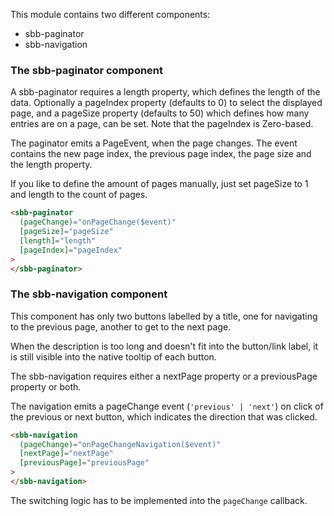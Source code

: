 This module contains two different components:

- sbb-paginator
- sbb-navigation

### The sbb-paginator component

A sbb-paginator requires a length property, which defines the length of the data.
Optionally a pageIndex property (defaults to 0) to select the displayed page, and a pageSize property (defaults to 50) which defines how many entries are on a page, can be set.
Note that the pageIndex is Zero-based.

The paginator emits a PageEvent, when the page changes. The event contains the new
page index, the previous page index, the page size and the length property.

If you like to define the amount of pages manually, just set pageSize to 1 and length to the count of pages.

```html
<sbb-paginator
  (pageChange)="onPageChange($event)"
  [pageSize]="pageSize"
  [length]="length"
  [pageIndex]="pageIndex"
>
</sbb-paginator>
```

### The sbb-navigation component

This component has only two buttons labelled by a title, one for navigating to the previous page,
another to get to the next page.

When the description is too long and doesn't fit into the button/link label, it is still visible
into the native tooltip of each button.

The sbb-navigation requires either a nextPage property or a previousPage property or both.

The navigation emits a pageChange event (`'previous' | 'next'`) on click of the previous or next
button, which indicates the direction that was clicked.

```html
<sbb-navigation
  (pageChange)="onPageChangeNavigation($event)"
  [nextPage]="nextPage"
  [previousPage]="previousPage"
>
</sbb-navigation>
```

The switching logic has to be implemented into the `pageChange` callback.
